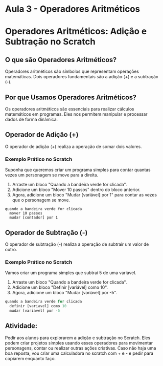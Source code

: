 # Aula 3 - Operadores Aritméticos

# Operadores Aritméticos: Adição e Subtração no Scratch

## O que são Operadores Aritméticos?

Operadores aritméticos são símbolos que representam operações matemáticas. Dois operadores fundamentais são a adição (+) e a subtração (-).

## Por que Usamos Operadores Aritméticos?

Os operadores aritméticos são essenciais para realizar cálculos matemáticos em programas. Eles nos permitem manipular e processar dados de forma dinâmica.

## Operador de Adição (+)

O operador de adição (+) realiza a operação de somar dois valores.

### Exemplo Prático no Scratch

Suponha que queremos criar um programa simples para contar quantas vezes um personagem se move para a direita.

1. Arraste um bloco "Quando a bandeira verde for clicada".
2. Adicione um bloco "Mover 10 passos" dentro do bloco anterior.
3. Agora, adicione um bloco "Mudar [variável] por 1" para contar as vezes que o personagem se move.

```
quando a bandeira verde for clicada
  mover 10 passos
  mudar [contador] por 1
```

## **Operador de Subtração (-)**

O operador de subtração (-) realiza a operação de subtrair um valor de outro.

### **Exemplo Prático no Scratch**

Vamos criar um programa simples que subtrai 5 de uma variável.

1. Arraste um bloco "Quando a bandeira verde for clicada".
2. Adicione um bloco "Definir [variável] como 10".
3. Agora, adicione um bloco "Mudar [variável] por -5".

```jsx
quando a bandeira verde for clicada
  definir [variavel] como 10
  mudar [variavel] por -5
```

## Atividade:

Pedir aos alunos para explorarem a adição e subtração no Scratch. Eles podem criar projetos simples usando esses operadores para movimentar personagens, contar ou realizar outras ações criativas. Caso não haja uma boa reposta, vou criar uma calculadora no scratch com + e - e pedir para copiarem enquanto faço.
